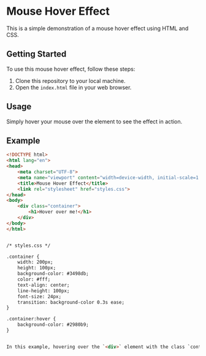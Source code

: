 # Mouse Hover Effect

This is a simple demonstration of a mouse hover effect using HTML and CSS.

## Getting Started

To use this mouse hover effect, follow these steps:

1. Clone this repository to your local machine.
2. Open the `index.html` file in your web browser.

## Usage

Simply hover your mouse over the element to see the effect in action.

## Example

```html
<!DOCTYPE html>
<html lang="en">
<head>
    <meta charset="UTF-8">
    <meta name="viewport" content="width=device-width, initial-scale=1.0">
    <title>Mouse Hover Effect</title>
    <link rel="stylesheet" href="styles.css">
</head>
<body>
    <div class="container">
        <h1>Hover over me!</h1>
    </div>
</body>
</html>


/* styles.css */

.container {
    width: 200px;
    height: 100px;
    background-color: #3498db;
    color: #fff;
    text-align: center;
    line-height: 100px;
    font-size: 24px;
    transition: background-color 0.3s ease;
}

.container:hover {
    background-color: #2980b9;
}


In this example, hovering over the `<div>` element with the class `container` triggers a background color change using CSS transitions. You can customize the HTML and CSS according to your preferences and needs.


